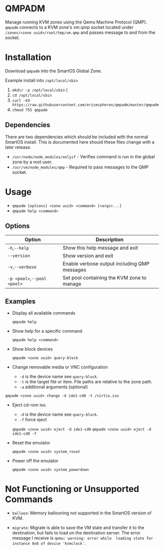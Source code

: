 # QMPADM

Manage running KVM zones using the Qemu Machine Protocol (QMP).
`qmpadm` connects to a KVM zone's vm.qmp socket located under `/zones/<zone uuid>/root/tmp/vm.qmp`
 and passes message to and from the socket.

# Installation

Download `qmpadm` into the SmartOS Global Zone.

Example install into `/opt/local/sbin`

1. `mkdir -p /opt/local/sbin` (
2. `cd /opt/local/sbin`
3. `curl -kO https://raw.githubusercontent.com/ericmcpheron/qmpadm/master/qmpadm`
4. `chmod 755 qmpadm`

## Dependencies

There are two dependencies which should be included with the normal SmartOS install. This is 
documented here should these files change with a later release.

- `/usr/node/node_modules/onlyif` - Verifies command is run in the global zone by a root user.
- `/usr/vm/node_modules/qmp` - Required to pass messages to the QMP socket.

# Usage

- `qmpadm [options] <zone uuid> <command> [<args>...]`
- `qmpadm help <command>`

## Options

| Option                      | Description                                  |
|-----------------------------|----------------------------------------------|
|`-h`,`--help`                | Show this help message and exit              |
|`--version`                  | Show version and exit                        |
| `-v`,`--verbose`            | Enable verbose output including QMP messages |
|`-p <pool>`,`--pool  <pool>` | Set pool containing the KVM zone to manage   |

## Examples

- Display all available commands

  `qmpadm help`

- Show help for a specific command

  `qmpadm help <command>`

- Show block devices

  `qmpadm <zone uuid> query-block`

- Change removable media or VNC configuration
  - `-d` is the device name see `query-block`.
  - `-t` is the target file or item. File paths are relative to the zone path.
  - `-a` additional arguments (optional)

 `qmpadm <zone uuid> change -d ide1-cd0 -t /virtio.iso`

- Eject cd-rom iso.
  - `-d` is the device name see `query-block`.
  - `-f` force eject

  `qmpadm <zone uuid> eject -d ide1-cd0`
  `qmpadm <zone uuid> eject -d ide1-cd0 -f`

- Reset the emulator

  `qmpadm <zone uuid> system_reset`

- Power off the emulator

  `qmpadm <zone uuid> system_powerdown`
  
# Not Functioning or Unsupported Commands

- `balloon`: Memory ballooning not supported in the SmartOS version of KVM.

- `migrate`: Migrate is able to save the VM state and transfer it to the destination, but fails to 
  load on the destination server. The error message I receive is `qemu: warning: error while 
  loading state for instance 0x0 of device 'kvmclock'`.
